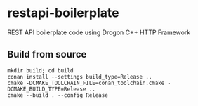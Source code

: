# restapi-boilerplate
REST API boilerplate code using Drogon C++ HTTP Framework

## Build from source
```
mkdir build; cd build
conan install --settings build_type=Release ..
cmake -DCMAKE_TOOLCHAIN_FILE=conan_toolchain.cmake -DCMAKE_BUILD_TYPE=Release ..
cmake --build . --config Release
```
